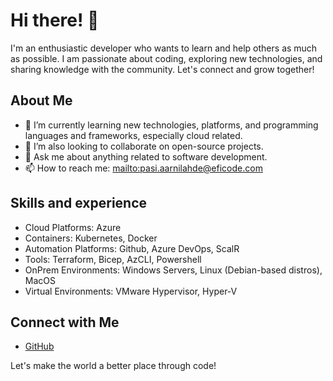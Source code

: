 # Hi there! 👋

I'm an enthusiastic developer who wants to learn and help others as much as possible. I am passionate about coding, exploring new technologies, and sharing knowledge with the community. Let's connect and grow together!

## About Me

- 🌱 I’m currently learning new technologies, platforms, and programming languages and frameworks, especially cloud related.
- 🤝 I’m also looking to collaborate on open-source projects.
- 💬 Ask me about anything related to software development.
- 📫 How to reach me: [mailto:pasi.aarnilahde@eficode.com](mailto:pasi.aarnilahde@eficode.com)

## Skills and experience

- Cloud Platforms: Azure
- Containers: Kubernetes, Docker
- Automation Platforms: Github, Azure DevOps, ScalR
- Tools: Terraform, Bicep, AzCLI, Powershell
- OnPrem Environments: Windows Servers, Linux (Debian-based distros), MacOS
- Virtual Environments: VMware Hypervisor, Hyper-V

## Connect with Me

- [GitHub](https://github.com/efi-pasaar)

Let's make the world a better place through code!
